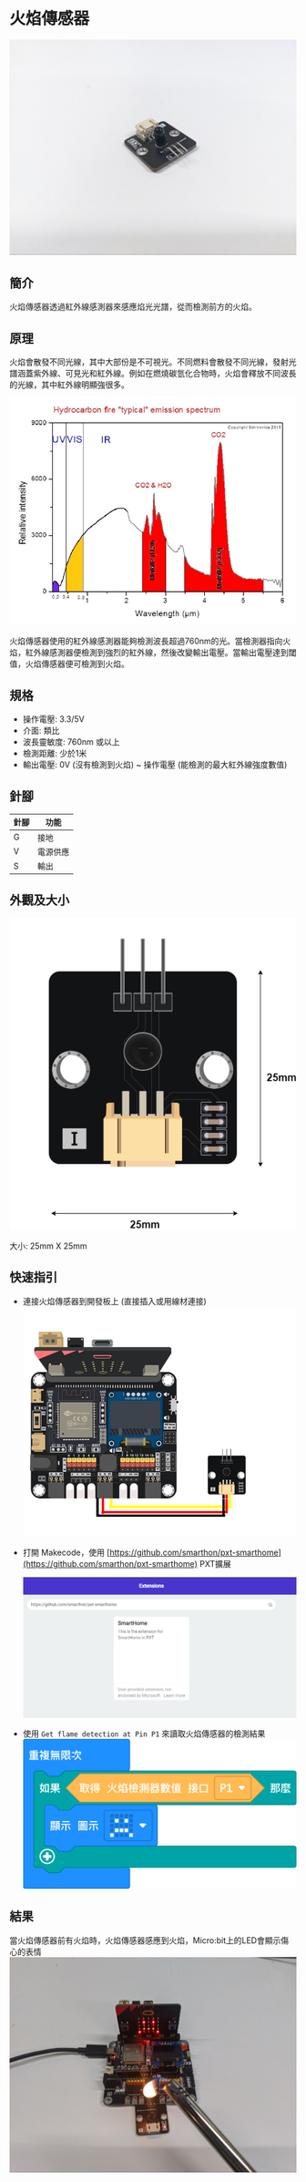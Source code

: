 # 火焰傳感器

![pic_70](images/Flame_sensor_0.jpg)
## 簡介
火焰傳感器透過紅外線感測器來感應焰光光譜，從而檢測前方的火焰。
<P>

## 原理
火焰會散發不同光線，其中大部份是不可視光。不同燃料會散發不同光線，發射光譜涵蓋紫外線、可見光和紅外線。例如在燃燒碳氫化合物時，火焰會釋放不同波長的光線，其中紅外線明顯強很多。<P>
![pic_80](images/Flame_sensor_1.jpg)

火焰傳感器使用的紅外線感測器能夠檢測波長超過760nm的光。當檢測器指向火焰，紅外線感測器便檢測到強烈的紅外線，然後改變輸出電壓。當輸出電壓達到閾值，火焰傳感器便可檢測到火焰。


## 規格
* 操作電壓: 3.3/5V
* 介面: 類比
* 波長靈敏度: 760nm 或以上
* 檢測距離: 少於1米
* 輸出電壓: 0V (沒有檢測到火焰) ~ 操作電壓 (能檢測的最大紅外線強度數值)


## 針腳

|針腳|功能|
|--|--|
|G|接地|
|V|電源供應|
|S|輸出|

## 外觀及大小
![pic_50](images/Flame_sensor_2.png)

大小: 25mm X 25mm

## 快速指引

* 連接火焰傳感器到開發板上 (直接插入或用線材連接)
![auto_fit](images/Flame_sensor_3.png)<P>

* 打開 Makecode，使用 [https://github.com/smarthon/pxt-smarthome](https://github.com/smarthon/pxt-smarthome) PXT擴展 <P>
![auto_fit](images/Flame_sensor_4.png)<P>

* 使用 `Get flame detection at Pin P1` 來讀取火焰傳感器的檢測結果
![pic_60](images/Flame_sensor_5.png)

## 結果

當火焰傳感器前有火焰時，火焰傳感器感應到火焰，Micro:bit上的LED會顯示傷心的表情
![auto_fit](images/Flame_sensor_6.jpg)
